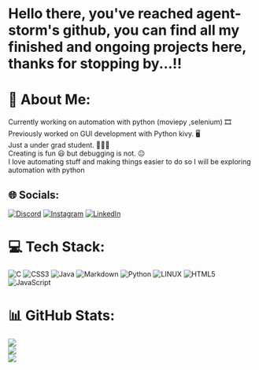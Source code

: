 # Hello there, you've reached agent-storm's github, you can find all my finished and ongoing projects here, thanks for stopping by...!!
# 💫 About Me:
Currently working on automation with python (moviepy  ,selenium) 🎞️<br>Previously worked on GUI development with Python kivy. 🖥️<br>Just a under grad student. 🧑🏻‍🎓<br>Creating is fun 😃 but debugging is not. 😐<br>I love automating stuff and making things easier to do so I will be exploring automation with python<br>


## 🌐 Socials:
[![Discord](https://img.shields.io/badge/Discord-%237289DA.svg?logo=discord&logoColor=white)](https://discord.gg/#5207) [![Instagram](https://img.shields.io/badge/Instagram-%23E4405F.svg?logo=Instagram&logoColor=white)](https://instagram.com/srinith_10) [![LinkedIn](https://img.shields.io/badge/LinkedIn-%230077B5.svg?logo=linkedin&logoColor=white)](https://linkedin.com/in/https://www.linkedin.com/in/gujarathi-sai-srinith-3035a5242/) 

# 💻 Tech Stack:
![C](https://img.shields.io/badge/c-%2300599C.svg?style=for-the-badge&logo=c&logoColor=white) ![CSS3](https://img.shields.io/badge/css3-%231572B6.svg?style=for-the-badge&logo=css3&logoColor=white) ![Java](https://img.shields.io/badge/java-%23ED8B00.svg?style=for-the-badge&logo=java&logoColor=white) ![Markdown](https://img.shields.io/badge/markdown-%23000000.svg?style=for-the-badge&logo=markdown&logoColor=white) ![Python](https://img.shields.io/badge/python-3670A0?style=for-the-badge&logo=python&logoColor=ffdd54) ![LINUX](https://img.shields.io/badge/Linux-FCC624?style=for-the-badge&logo=linux&logoColor=black) ![HTML5](https://img.shields.io/badge/html5-%23E34F26.svg?style=for-the-badge&logo=html5&logoColor=white) ![JavaScript](https://img.shields.io/badge/javascript-%23323330.svg?style=for-the-badge&logo=javascript&logoColor=%23F7DF1E)
# 📊 GitHub Stats:
![](https://github-readme-stats.vercel.app/api?username=agent-storm&theme=material-palenight&hide_border=false&include_all_commits=true&count_private=false)<br/>
![](https://github-readme-streak-stats.herokuapp.com/?user=agent-storm&theme=material-palenight&hide_border=false)<br/>
![](https://github-readme-stats.vercel.app/api/top-langs/?username=agent-storm&theme=material-palenight&hide_border=false&include_all_commits=true&count_private=false&layout=compact)


<!--
**agent-storm/agent-storm** is a ✨ _special_ ✨ repository because its `README.md` (this file) appears on your GitHub profile.

Here are some ideas to get you started:

- 🔭 I’m currently working on ...
- 🌱 I’m currently learning ...
- 👯 I’m looking to collaborate on ...
- 🤔 I’m looking for help with ...
- 💬 Ask me about ...
- 📫 How to reach me: ...
- 😄 Pronouns: ...
- ⚡ Fun fact: ...
-->
